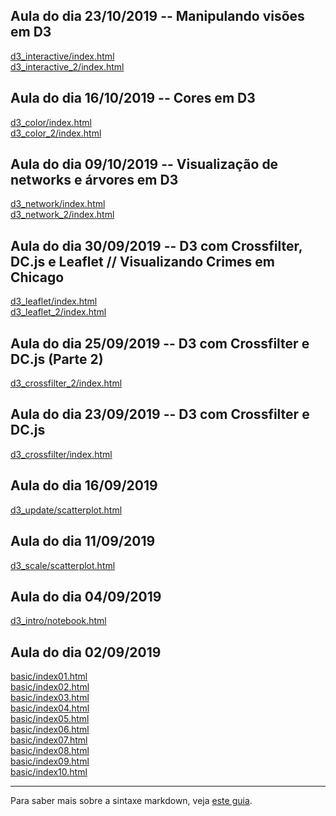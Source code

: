 ## Aula do dia 23/10/2019 -- Manipulando visões em D3

[d3_interactive/index.html](d3_interactive/index.html)<br>
[d3_interactive_2/index.html](d3_interactive_2/index.html)<br>

## Aula do dia 16/10/2019 -- Cores em D3

[d3_color/index.html](d3_color/index.html)<br>
[d3_color_2/index.html](d3_color_2/index.html)<br>

## Aula do dia 09/10/2019 -- Visualização de networks e árvores em D3

[d3_network/index.html](d3_network/index.html)<br>
[d3_network_2/index.html](d3_network_2/index.html)<br>

## Aula do dia 30/09/2019 -- D3 com Crossfilter, DC.js e Leaflet // Visualizando Crimes em Chicago

[d3_leaflet/index.html](d3_leaflet/index.html)<br>
[d3_leaflet_2/index.html](d3_leaflet_2/index.html)<br>

## Aula do dia 25/09/2019 -- D3 com Crossfilter e DC.js (Parte 2)

[d3_crossfilter_2/index.html](d3_crossfilter_2/index.html)<br>

## Aula do dia 23/09/2019 -- D3 com Crossfilter e DC.js

[d3_crossfilter/index.html](d3_crossfilter/index.html)<br>

## Aula do dia 16/09/2019

[d3_update/scatterplot.html](d3_update/scatterplot.html)<br>

## Aula do dia 11/09/2019

[d3_scale/scatterplot.html](d3_scale/scatterplot.html)<br>

## Aula do dia 04/09/2019

[d3_intro/notebook.html](d3_intro/notebook.html)<br>

## Aula do dia 02/09/2019

[basic/index01.html](basic/index01.html)<br>
[basic/index02.html](basic/index02.html)<br>
[basic/index03.html](basic/index03.html)<br>
[basic/index04.html](basic/index04.html)<br>
[basic/index05.html](basic/index05.html)<br>
[basic/index06.html](basic/index06.html)<br>
[basic/index07.html](basic/index07.html)<br>
[basic/index08.html](basic/index08.html)<br>
[basic/index09.html](basic/index09.html)<br>
[basic/index10.html](basic/index10.html)<br>

---

Para saber mais sobre a sintaxe markdown, veja [este guia](https://guides.github.com/features/mastering-markdown/).